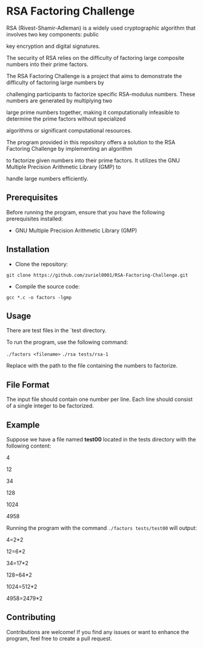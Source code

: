 # RSA Factoring Challenge
RSA (Rivest-Shamir-Adleman) is a widely used cryptographic algorithm that involves two key components: public

key encryption and digital signatures.

The security of RSA relies on the difficulty of factoring large composite numbers into their prime factors.

The RSA Factoring Challenge is a project that aims to demonstrate the difficulty of factoring large numbers by

challenging participants to factorize specific RSA-modulus numbers. These numbers are generated by multiplying two

large prime numbers together, making it computationally infeasible to determine the prime factors without specialized

algorithms or significant computational resources.

The program provided in this repository offers a solution to the RSA Factoring Challenge by implementing an algorithm

to factorize given numbers into their prime factors. It utilizes the GNU Multiple Precision Arithmetic Library (GMP) to

handle large numbers efficiently.

## Prerequisites
Before running the program, ensure that you have the following prerequisites installed:

- GNU Multiple Precision Arithmetic Library (GMP)

## Installation

- Clone the repository:

`git clone https://github.com/zuriel0001/RSA-Factoring-Challenge.git`

- Compile the source code:

`gcc *.c -o factors -lgmp`

## Usage

There are test files in the `test   directory.

To run the program, use the following command:

`./factors <filename>`
`./rsa tests/rsa-1`

Replace <filename> with the path to the file containing the numbers to factorize.

## File Format
The input file should contain one number per line. Each line should consist of a single integer to be factorized.

## Example

Suppose we have a file named **test00** located in the tests directory with the following content:

4

12

34

128

1024

4958

Running the program with the command `./factors tests/test00` will output:

4=2*2

12=6*2

34=17*2

128=64*2

1024=512*2

4958=2479*2

## Contributing

Contributions are welcome! If you find any issues or want to enhance the program, feel free to create a pull request.
